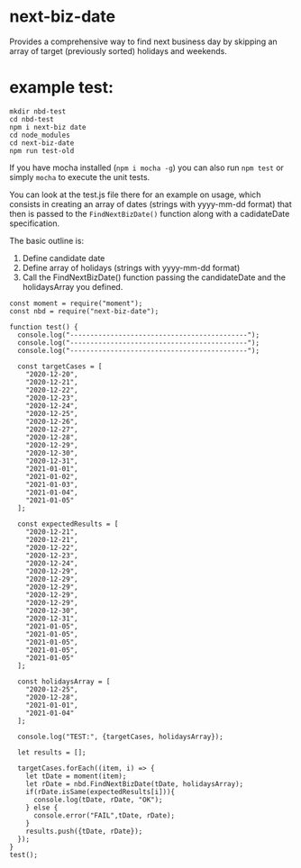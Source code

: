 # next-biz-date
Provides a comprehensive way to find next business day by skipping an array of target (previously sorted) holidays and weekends.

# example test:

```
mkdir nbd-test
cd nbd-test
npm i next-biz date
cd node_modules
cd next-biz-date
npm run test-old
```

If you have mocha installed (`npm i mocha -g`) you can also run `npm test` or simply `mocha` to execute the unit tests.

You can look at the test.js file there for an example on usage, which consists in creating an array of dates (strings with yyyy-mm-dd format) that then is passed to the `FindNextBizDate()` function along with a cadidateDate specification.

The basic outline is:
1. Define candidate date
2. Define array of holidays (strings with yyyy-mm-dd format)
3. Call the FindNextBizDate() function passing the candidateDate and the holidaysArray you defined.


```
const moment = require("moment");
const nbd = require("next-biz-date");

function test() {
  console.log("--------------------------------------------");
  console.log("--------------------------------------------");
  console.log("--------------------------------------------");

  const targetCases = [
    "2020-12-20",
    "2020-12-21",
    "2020-12-22",
    "2020-12-23",
    "2020-12-24",
    "2020-12-25",
    "2020-12-26",
    "2020-12-27",
    "2020-12-28",
    "2020-12-29",
    "2020-12-30",
    "2020-12-31",
    "2021-01-01",
    "2021-01-02",
    "2021-01-03",
    "2021-01-04",
    "2021-01-05"
  ];
  
  const expectedResults = [
    "2020-12-21",
    "2020-12-21",
    "2020-12-22",
    "2020-12-23",
    "2020-12-24",
    "2020-12-29",
    "2020-12-29",
    "2020-12-29",
    "2020-12-29",
    "2020-12-29",
    "2020-12-30",
    "2020-12-31",
    "2021-01-05",
    "2021-01-05",
    "2021-01-05",
    "2021-01-05",
    "2021-01-05"
  ];  

  const holidaysArray = [
    "2020-12-25",
    "2020-12-28",
    "2021-01-01",
    "2021-01-04"
  ];

  console.log("TEST:", {targetCases, holidaysArray});

  let results = [];

  targetCases.forEach((item, i) => {
    let tDate = moment(item);
    let rDate = nbd.FindNextBizDate(tDate, holidaysArray);
    if(rDate.isSame(expectedResults[i])){
      console.log(tDate, rDate, "OK");
    } else {
      console.error("FAIL",tDate, rDate);
    }
    results.push({tDate, rDate});
  });
}
test();
```
